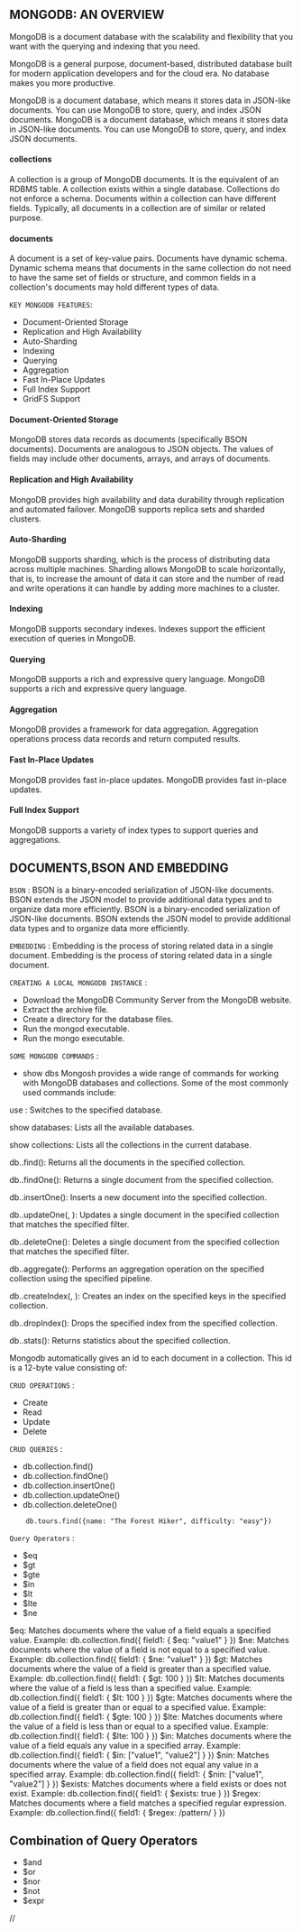 ## MONGODB: AN OVERVIEW


MongoDB is a document database with the scalability and flexibility that you want with the querying and indexing that you need.

MongoDB is a general purpose, document-based, distributed database built for modern application developers and for the cloud era. No database makes you more productive.

MongoDB is a document database, which means it stores data in JSON-like documents. You can use MongoDB to store, query, and index JSON documents. MongoDB is a document database, which means it stores data in JSON-like documents. You can use MongoDB to store, query, and index JSON documents.

#### collections 

A collection is a group of MongoDB documents. It is the equivalent of an RDBMS table. A collection exists within a single database. Collections do not enforce a schema. Documents within a collection can have different fields. Typically, all documents in a collection are of similar or related purpose.


#### documents

A document is a set of key-value pairs. Documents have dynamic schema. Dynamic schema means that documents in the same collection do not need to have the same set of fields or structure, and common fields in a collection's documents may hold different types of data.


`KEY MONGODB FEATURES`:

* Document-Oriented Storage
* Replication and High Availability
* Auto-Sharding
* Indexing
* Querying
* Aggregation
* Fast In-Place Updates
* Full Index Support
* GridFS Support

#### Document-Oriented Storage

MongoDB stores data records as documents (specifically BSON documents). Documents are analogous to JSON objects. The values of fields may include other documents, arrays, and arrays of documents.


#### Replication and High Availability

MongoDB provides high availability and data durability through replication and automated failover. MongoDB supports replica sets and sharded clusters.


#### Auto-Sharding

MongoDB supports sharding, which is the process of distributing data across multiple machines. Sharding allows MongoDB to scale horizontally, that is, to increase the amount of data it can store and the number of read and write operations it can handle by adding more machines to a cluster.


#### Indexing

MongoDB supports secondary indexes. Indexes support the efficient execution of queries in MongoDB.


#### Querying

MongoDB supports a rich and expressive query language. MongoDB supports a rich and expressive query language.



#### Aggregation

MongoDB provides a framework for data aggregation. Aggregation operations process data records and return computed results.


#### Fast In-Place Updates



MongoDB provides fast in-place updates. MongoDB provides fast in-place updates.



#### Full Index Support


MongoDB supports a variety of index types to support queries and aggregations.



## DOCUMENTS,BSON AND EMBEDDING 


`BSON` : BSON is a binary-encoded serialization of JSON-like documents. BSON extends the JSON model to provide additional data types and to organize data more efficiently. BSON is a binary-encoded serialization of JSON-like documents. BSON extends the JSON model to provide additional data types and to organize data more efficiently.


`EMBEDDING` : Embedding is the process of storing related data in a single document. Embedding is the process of storing related data in a single document.


`CREATING A LOCAL MONGODB INSTANCE` :

* Download the MongoDB Community Server from the MongoDB website.
* Extract the archive file.
* Create a directory for the database files.
* Run the mongod executable.
* Run the mongo executable.



`SOME MONGODB COMMANDS` :

* show dbs
Mongosh provides a wide range of commands for working with MongoDB databases and collections. Some of the most commonly used commands include:

use <database>: Switches to the specified database.

show databases: Lists all the available databases.

show collections: Lists all the collections in the current database.

db.<collection>.find(): Returns all the documents in the specified collection.

db.<collection>.findOne(): Returns a single document from the specified collection.

db.<collection>.insertOne(<document>): Inserts a new document into the specified collection.

db.<collection>.updateOne(<filter>, <update>): Updates a single document in the specified collection that matches the specified filter.

db.<collection>.deleteOne(<filter>): Deletes a single document from the specified collection that matches the specified filter.

db.<collection>.aggregate(<pipeline>): Performs an aggregation operation on the specified collection using the specified pipeline.

db.<collection>.createIndex(<keys>, <options>): Creates an index on the specified keys in the specified collection.

db.<collection>.dropIndex(<index>): Drops the specified index from the specified collection.

db.<collection>.stats(): Returns statistics about the specified collection.




Mongodb automatically gives an id to each document in a collection. This id is a 12-byte value consisting of:



`CRUD OPERATIONS` :

* Create
* Read
* Update
* Delete


`CRUD QUERIES` :

* db.collection.find()
* db.collection.findOne()
* db.collection.insertOne()
* db.collection.updateOne()
* db.collection.deleteOne()



```bson
    db.tours.find({name: "The Forest Hiker", difficulty: "easy"})
```
`Query Operators` :

* $eq
* $gt
* $gte
* $in
* $lt
* $lte
* $ne



$eq: Matches documents where the value of a field equals a specified value. Example: db.collection.find({ field1: { $eq: "value1" } })
$ne: Matches documents where the value of a field is not equal to a specified value. Example: db.collection.find({ field1: { $ne: "value1" } })
$gt: Matches documents where the value of a field is greater than a specified value. Example: db.collection.find({ field1: { $gt: 100 } })
$lt: Matches documents where the value of a field is less than a specified value. Example: db.collection.find({ field1: { $lt: 100 } })
$gte: Matches documents where the value of a field is greater than or equal to a specified value. Example: db.collection.find({ field1: { $gte: 100 } })
$lte: Matches documents where the value of a field is less than or equal to a specified value. Example: db.collection.find({ field1: { $lte: 100 } })
$in: Matches documents where the value of a field equals any value in a specified array. Example: db.collection.find({ field1: { $in: ["value1", "value2"] } })
$nin: Matches documents where the value of a field does not equal any value in a specified array. Example: db.collection.find({ field1: { $nin: ["value1", "value2"] } })
$exists: Matches documents where a field exists or does not exist. Example: db.collection.find({ field1: { $exists: true } })
$regex: Matches documents where a field matches a specified regular expression. Example: db.collection.find({ field1: { $regex: /pattern/ } })



## Combination of Query Operators

* $and
* $or
* $nor
* $not
* $expr

//